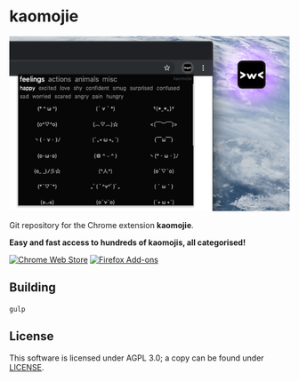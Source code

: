 # kaomojie

![screenshot](assets/screenshots/01.png)

Git repository for the Chrome extension **kaomojie**.

**Easy and fast access to hundreds of kaomojis, all categorised!**

[![Chrome Web Store](https://developer.chrome.com/webstore/images/ChromeWebStore_BadgeWBorder_v2_206x58.png)](https://chrome.google.com/webstore/detail/kaomojie/lmejjdlbclkidnpmcoknihonapppadid)
[![Firefox Add-ons](https://addons.cdn.mozilla.net/static/img/addons-buttons/AMO-button_1.png)](https://addons.mozilla.org/en-US/firefox/addon/kaomojie/)

## Building

```
gulp
```

## License

This software is licensed under AGPL 3.0; a copy can be found under [LICENSE](LICENSE).
